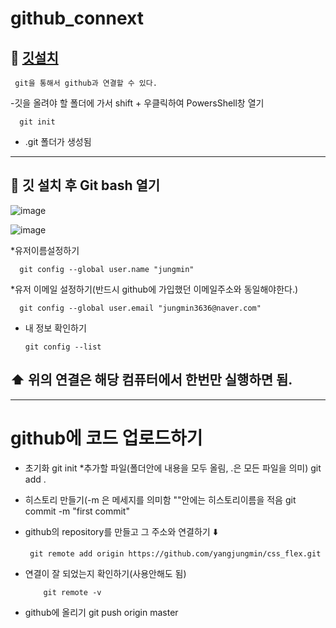 # github_connext

## 🎠 [깃설치](https://git-scm.com/download/win)

     git을 통해서 github과 연결할 수 있다.      

   -깃을 올려야 할 폴더에 가서 shift + 우클릭하여 PowersShell창 열기
      
      git init 
      
      
   - .git 폴더가 생성됨   
---------------------------------

## 🎠 깃 설치 후 Git bash 열기

![image](https://user-images.githubusercontent.com/129017040/235417950-20f3d515-2abc-4341-80ea-299a9318a3ec.png)

![image](https://user-images.githubusercontent.com/129017040/235418343-beb6fb8d-9ec2-4d21-9d27-b9a586885fdb.png)

*유저이름설정하기

      git config --global user.name "jungmin"
      
*유저 이메일 설정하기(반드시 github에 가입했던 이메일주소와 동일해야한다.)

      git config --global user.email "jungmin3636@naver.com"
      
* 내 정보 확인하기

      git config --list 
      
      
## ⬆️ 위의 연결은 해당 컴퓨터에서 한번만 실행하면 됨.
---------------------------------------------------------

# github에 코드 업로드하기 

   * 초기화
       git init
   *추가할 파일(폴더안에 내용을 모두 올림, .은 모든 파일을 의미)
      git add .
   * 히스토리 만들기(-m 은 메세지를 의미함 ""안에는 히스토리이름을 적음
      git commit  -m "first commit"
      
   * github의 repository를 만들고 그 주소와 연결하기 ⬇️
   
   
          git remote add origin https://github.com/yangjungmin/css_flex.git   
          
   * 연결이 잘 되었는지 확인하기(사용안해도 됨)

             git remote -v      
             
   * github에 올리기
            git push origin master         
       


      
     
      
